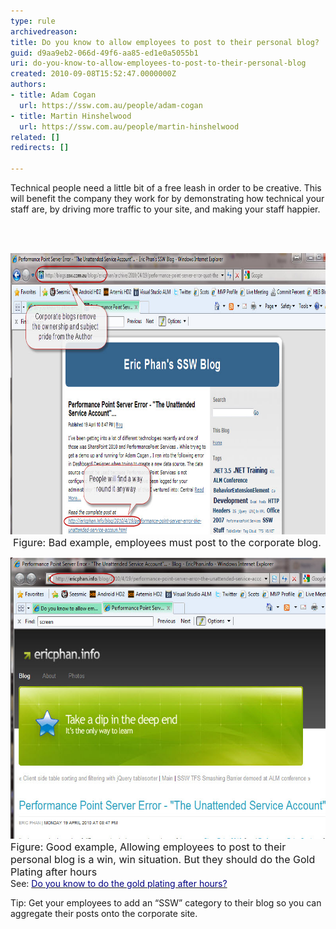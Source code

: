 ```yaml
---
type: rule
archivedreason: 
title: Do you know to allow employees to post to their personal blog?
guid: d9aa9eb2-066d-49f6-aa85-ed1e0a5055b1
uri: do-you-know-to-allow-employees-to-post-to-their-personal-blog
created: 2010-09-08T15:52:47.0000000Z
authors:
- title: Adam Cogan
  url: https://ssw.com.au/people/adam-cogan
- title: Martin Hinshelwood
  url: https://ssw.com.au/people/martin-hinshelwood
related: []
redirects: []

---
```



Technical people need a little bit of a free leash in order to be creative. This will benefit the company they work for by demonstrating how technical your staff are, by driving more traffic to your site, and making your staff happier. 

<br><excerpt class='endintro'></excerpt><br>

  <p>
    <img alt="" style="width:800px;height:450px;" src="RulesBloggingCorporateBad.jpg" /> <font class="ms-rteCustom-FigureBad" size="+0">Figure: Bad example, employees must post to the corporate blog.</font></p>
<p><img alt="" style="width:800px;height:450px;" src="RulesBloggingCorporateGood.jpg" /><font class="ms-rteCustom-FigureGood" size="+0">Figure: Good example, Allowing employees to post to their personal blog is a win, win situation. But they should do the Gold Plating after hours</font><br>
See: <a shape="rect" href="/Pages/GoldPlate.aspx" title="http://sharepoint.ssw.com.au/Standards/Communication/RulesToBetterBlogging/Pages/GoldPlate.aspx" target="_blank"><font color="#000080">Do you know to do the gold plating after hours?</font></a> </p>
<p>Tip: Get your employees to add an “SSW” category to their blog so you can aggregate their posts onto the corporate site.</p>



